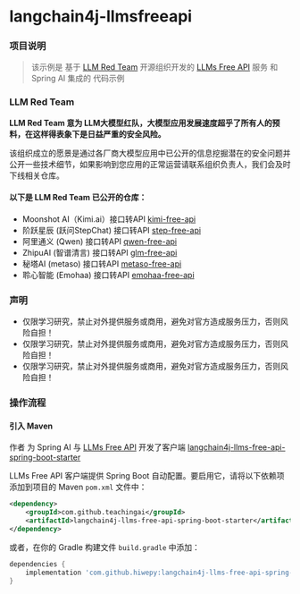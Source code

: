 # langchain4j-llmsfreeapi

### 项目说明

> 该示例是 基于 [LLM Red Team](https://github.com/LLM-Red-Team) 开源组织开发的 [LLMs Free API](https://github.com/orgs/LLM-Red-Team/repositories?q=free-api) 服务 和 Spring AI 集成的 代码示例

### LLM Red Team

**LLM Red Team 意为 LLM大模型红队，大模型应用发展速度超乎了所有人的预料，在这样得表象下是日益严重的安全风险。**

该组织成立的愿景是通过各厂商大模型应用中已公开的信息挖掘潜在的安全问题并公开一些技术细节，如果影响到您应用的正常运营请联系组织负责人，我们会及时下线相关仓库。

#### 以下是 LLM Red Team 已公开的仓库：

- Moonshot AI（Kimi.ai）接口转API [kimi-free-api](https://github.com/LLM-Red-Team/kimi-free-api)
- 阶跃星辰 (跃问StepChat) 接口转API [step-free-api](https://github.com/LLM-Red-Team/step-free-api)
- 阿里通义 (Qwen) 接口转API [qwen-free-api](https://github.com/LLM-Red-Team/qwen-free-api)
- ZhipuAI (智谱清言) 接口转API [glm-free-api](https://github.com/LLM-Red-Team/glm-free-api)
- 秘塔AI (metaso) 接口转API [metaso-free-api](https://github.com/LLM-Red-Team/metaso-free-api)
- 聆心智能 (Emohaa) 接口转API [emohaa-free-api](https://github.com/LLM-Red-Team/emohaa-free-api)

### 声明

- 仅限学习研究，禁止对外提供服务或商用，避免对官方造成服务压力，否则风险自担！
- 仅限学习研究，禁止对外提供服务或商用，避免对官方造成服务压力，否则风险自担！
- 仅限学习研究，禁止对外提供服务或商用，避免对官方造成服务压力，否则风险自担！

### 操作流程

#### 引入 Maven

作者 为 Spring AI 与 [LLMs Free API](https://github.com/orgs/LLM-Red-Team/repositories?q=free-api) 开发了客户端 [langchain4j-llms-free-api-spring-boot-starter](https://github.com/hiwepy/langchain4j-llms-free-api-spring-boot-starter)

LLMs Free API 客户端提供 Spring Boot 自动配置。要启用它，请将以下依赖项添加到项目的 Maven `pom.xml` 文件中：

```xml
<dependency>
    <groupId>com.github.teachingai</groupId>
    <artifactId>langchain4j-llms-free-api-spring-boot-starter</artifactId>
</dependency>
```

或者，在你的 Gradle 构建文件 `build.gradle` 中添加：

```groovy
dependencies {
    implementation 'com.github.hiwepy:langchain4j-llms-free-api-spring-boot-starter'
}
```
